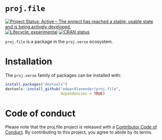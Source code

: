 
# `proj.file`

[![Project Status: Active – The project has reached a stable, usable
state and is being actively
developed.](https://www.repostatus.org/badges/latest/active.svg)](https://www.repostatus.org/#active)
[![Lifecycle:
experimental](https://img.shields.io/badge/lifecycle-experimental-orange.svg)](https://lifecycle.r-lib.org/articles/stages.html#experimental)
[![CRAN
status](https://www.r-pkg.org/badges/version/patter)](https://CRAN.R-project.org/package=patter)

`proj.file` is a package in the `proj.verse` ecosystem.

# Installation

The `proj.verse` family of packages can be installed with:

``` r
install.packages("devtools")
devtools::install_github("edwardlavender/proj.file", 
                         dependencies = TRUE)
```

# Code of conduct

Please note that the proj.file project is released with a [Contributor
Code of
Conduct](https://contributor-covenant.org/version/2/1/CODE_OF_CONDUCT.html).
By contributing to this project, you agree to abide by its terms.
